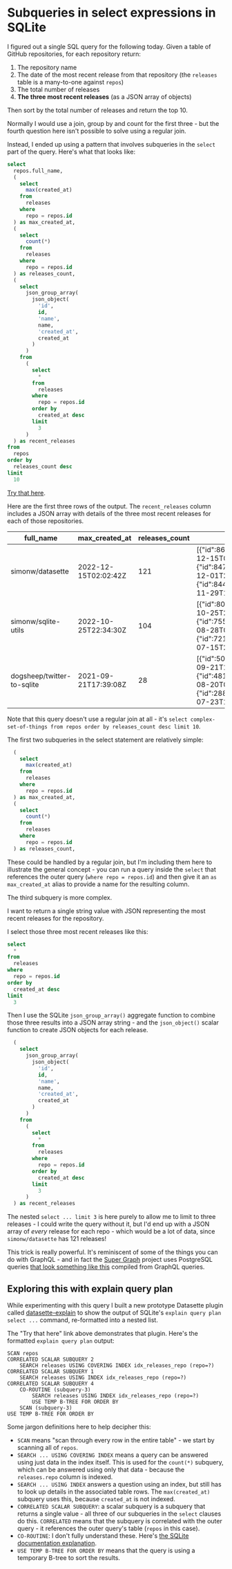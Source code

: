 # Subqueries in select expressions in SQLite

I figured out a single SQL query for the following today. Given a table of GitHub repositories, for each repository return:

1. The repository name
2. The date of the most recent release from that repository (the `releases` table is a many-to-one against `repos`)
3. The total number of releases
4. **The three most recent releases** (as a JSON array of objects)

Then sort by the total number of releases and return the top 10.

Normally I would use a join, group by and count for the first three - but the fourth question here isn't possible to solve using a regular join.

Instead, I ended up using a pattern that involves subqueries in the `select` part of the query. Here's what that looks like:

```sql
select
  repos.full_name,
  (
    select
      max(created_at)
    from
      releases
    where
      repo = repos.id
  ) as max_created_at,
  (
    select
      count(*)
    from
      releases
    where
      repo = repos.id
  ) as releases_count,
  (
    select
      json_group_array(
        json_object(
          'id',
          id,
          'name',
          name,
          'created_at',
          created_at
        )
      )
    from
      (
        select
          *
        from
          releases
        where
          repo = repos.id
        order by
          created_at desc
        limit
          3
      )
  ) as recent_releases
from
  repos
order by
  releases_count desc
limit
  10
```
[Try that here](https://latest-with-plugins.datasette.io/github?sql=select%0D%0A++repos.full_name%2C%0D%0A++%28%0D%0A++++select%0D%0A++++++max%28created_at%29%0D%0A++++from%0D%0A++++++releases%0D%0A++++where%0D%0A++++++repo+%3D+repos.id%0D%0A++%29+as+max_created_at%2C%0D%0A++%28%0D%0A++++select%0D%0A++++++count%28*%29%0D%0A++++from%0D%0A++++++releases%0D%0A++++where%0D%0A++++++repo+%3D+repos.id%0D%0A++%29+as+releases_count%2C%0D%0A++%28%0D%0A++++select%0D%0A++++++json_group_array%28%0D%0A++++++++json_object%28%0D%0A++++++++++%27id%27%2C%0D%0A++++++++++id%2C%0D%0A++++++++++%27name%27%2C%0D%0A++++++++++name%2C%0D%0A++++++++++%27created_at%27%2C%0D%0A++++++++++created_at%0D%0A++++++++%29%0D%0A++++++%29%0D%0A++++from%0D%0A++++++%28%0D%0A++++++++select%0D%0A++++++++++*%0D%0A++++++++from%0D%0A++++++++++releases%0D%0A++++++++where%0D%0A++++++++++repo+%3D+repos.id%0D%0A++++++++order+by%0D%0A++++++++++created_at+desc%0D%0A++++++++limit%0D%0A++++++++++3%0D%0A++++++%29%0D%0A++%29+as+recent_releases%0D%0Afrom%0D%0A++repos%0D%0Aorder+by%0D%0A++releases_count+desc%0D%0Alimit%0D%0A++10).

Here are the first three rows of the output. The `recent_releases` column includes a JSON array with details of the three most recent releases for each of those repositories.

| full_name                  | max_created_at       |   releases_count | recent_releases                                                                                                                                                                                             |
|----------------------------|----------------------|------------------|-------------------------------------------------------------------------------------------------------------------------------------------------------------------------------------------------------------|
| simonw/datasette           | 2022-12-15T02:02:42Z |              121 | [{"id":86103928,"name":"1.0a2","created_at":"2022-12-15T02:02:42Z"},{"id":84755750,"name":"1.0a1","created_at":"2022-12-01T21:30:39Z"},{"id":84496148,"name":"1.0a0","created_at":"2022-11-29T19:57:54Z"}]  |
| simonw/sqlite-utils        | 2022-10-25T22:34:30Z |              104 | [{"id":80981028,"name":"3.30","created_at":"2022-10-25T22:34:30Z"},{"id":75560168,"name":"3.29","created_at":"2022-08-28T03:48:36Z"},{"id":72130482,"name":"3.28","created_at":"2022-07-15T22:56:01Z"}]     |
| dogsheep/twitter-to-sqlite | 2021-09-21T17:39:08Z |               28 | [{"id":50003635,"name":"0.22","created_at":"2021-09-21T17:39:08Z"},{"id":48150315,"name":"0.21.4","created_at":"2021-08-20T00:14:08Z"},{"id":28876263,"name":"0.21.3","created_at":"2020-07-23T14:56:02Z"}] |

Note that this query doesn't use a regular join at all - it's `select complex-set-of-things from repos order by releases_count desc limit 10`.

The first two subqueries in the select statement are relatively simple:

```sql
  (
    select
      max(created_at)
    from
      releases
    where
      repo = repos.id
  ) as max_created_at,
  (
    select
      count(*)
    from
      releases
    where
      repo = repos.id
  ) as releases_count,
```
These could be handled by a regular join, but I'm including them here to illustrate the general concept - you can run a query inside the `select` that references the outer query (`where repo = repos.id`) and then give it an `as max_created_at` alias to provide a name for the resulting column.

The third subquery is more complex.

I want to return a single string value with JSON representing the most recent releases for the repository.

I select those three most recent releases like this:

```sql
select
  *
from
  releases
where
  repo = repos.id
order by
  created_at desc
limit
  3
```
Then I use the SQLite `json_group_array()` aggregate function to combine those three results into a JSON array string - and the `json_object()` scalar function to create JSON objects for each release.

```sql
  (
    select
      json_group_array(
        json_object(
          'id',
          id,
          'name',
          name,
          'created_at',
          created_at
        )
      )
    from
      (
        select
          *
        from
          releases
        where
          repo = repos.id
        order by
          created_at desc
        limit
          3
      )
  ) as recent_releases
```
The nested `select ... limit 3` is here purely to allow me to limit to three releases - I could write the query without it, but I'd end up with a JSON array of _every_ release for each repo - which would be a lot of data, since `simonw/datasette` has 121 releases!

This trick is really powerful. It's reminiscent of some of the things you can do with GraphQL - and in fact the [Super Graph](https://github.com/Hc747/super-graph) project uses PostgreSQL queries [that look something like this](https://twitter.com/dosco/status/1250886122974130182) compiled from GraphQL queries.

## Exploring this with explain query plan

While experimenting with this query I built a new prototype Datasette plugin called [datasette-explain](https://github.com/simonw/datasette-explain) to show the output of SQLite's `explain query plan select ...` command, re-formatted into a nested list.

The "Try that here" link above demonstrates that plugin. Here's the formatted `explain query plan` output:

```
SCAN repos
CORRELATED SCALAR SUBQUERY 2
    SEARCH releases USING COVERING INDEX idx_releases_repo (repo=?)
CORRELATED SCALAR SUBQUERY 1
    SEARCH releases USING INDEX idx_releases_repo (repo=?)
CORRELATED SCALAR SUBQUERY 4
    CO-ROUTINE (subquery-3)
        SEARCH releases USING INDEX idx_releases_repo (repo=?)
        USE TEMP B-TREE FOR ORDER BY
    SCAN (subquery-3)
USE TEMP B-TREE FOR ORDER BY
```
Some jargon definitions here to help decipher this:

- `SCAN` means "scan through every row in the entire table" - we start by scanning all of `repos`.
- `SEARCH ... USING COVERING INDEX` means a query can be answered using just data in the index itself. This is used for the `count(*)` subquery, which can be answered using only that data - because the `releases.repo` column is indexed.
- `SEARCH ... USING INDEX` answers a question using an index, but still has to look up details in the associated table rows. The `max(created_at)` subquery uses this, because `created_at` is not indexed.
- `CORRELATED SCALAR SUBQUERY`: a scalar subquery is a subquery that returns a single value - all three of our subqueries in the `select` clauses do this. `CORRELATED` means that the subquery is correlated with the outer query - it references the outer query's table (`repos` in this case).
- `CO-ROUTINE`: I don't fully understand these. Here's [the SQLite documentation explanation](https://www.sqlite.org/optoverview.html#subquery_co_routines).
- `USE TEMP B-TREE FOR ORDER BY` means that the query is using a temporary B-tree to sort the results.
